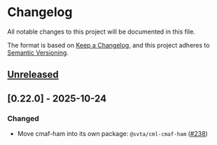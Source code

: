 # Changelog

All notable changes to this project will be documented in this file.

The format is based on [Keep a Changelog](https://keepachangelog.com/en/1.0.0/),
and this project adheres to
[Semantic Versioning](https://semver.org/spec/v2.0.0.html).

## [Unreleased]

## [0.22.0] - 2025-10-24

### Changed

- Move cmaf-ham into its own package: `@svta/cml-cmaf-ham` ([#238](https://github.com/streaming-video-technology-alliance/common-media-library/issues/238))

[Unreleased]: https://github.com/streaming-video-technology-alliance/common-media-library/compare/v0.20.0...HEAD
